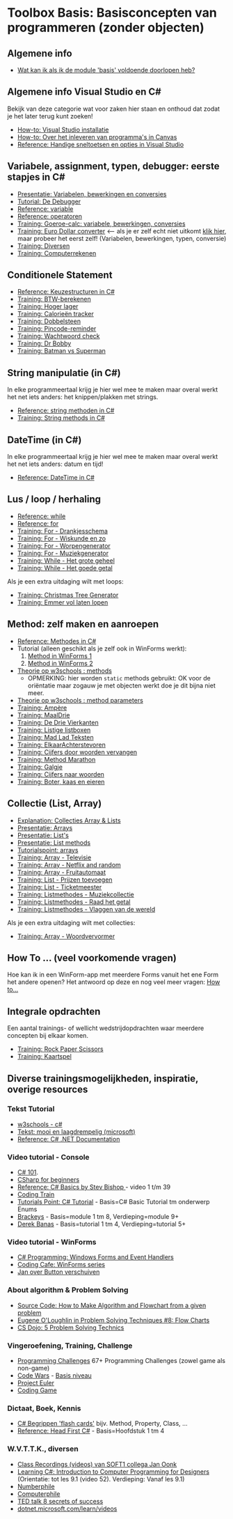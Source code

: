 # Toolbox Basis: Basisconcepten van programmeren (zonder objecten)

## Algemene info
+ [Wat kan ik als ik de module 'basis' voldoende doorlopen heb?](resultaatformulier)


## Algemene info Visual Studio en C#

Bekijk van deze categorie wat voor zaken hier staan en onthoud dat zodat je het later terug kunt zoeken!

+ [How-to: Visual Studio installatie](../process/infoVisualStudioInstallatie)
+ [How-to: Over het inleveren van programma's in Canvas](../process/infoInleverenProgrammas)
+ [Reference: Handige sneltoetsen en opties in Visual Studio](../process/knowVisualStudioShortCutKeys)



## Variabele, assignment, typen, debugger: eerste stapjes in C#

+ [Presentatie: Variabelen, bewerkingen en conversies](var/Variabelen-bewerkingen-conversies.pptx)
+ [Tutorial: De Debugger](debugger/Debugger)
+ [Reference: variable](var/naslag_Variable)
+ [Reference: operatoren](var/naslag_Operatoren)
+ [Training: Goeroe-calc: variabele, bewerkingen, conversies](var/training_GoeroeCalc)
+ [Training: Euro Dollar converter](var/training_Euro-Dollar-Converter)  <-- als je er zelf echt niet uitkomt [klik hier](https://i872272core.venus.fhict.nl/S1-SOFT%20Recordings/Week%201%20-%20Euro%20Dollar%20Converter.mp4), maar probeer het eerst zelf! (Variabelen, bewerkingen, typen, conversie)
+ [Training: Diversen](var/training_Extra-opgaven-variabelen)
+ [Training: Computerrekenen](var/training_ComputerRekenen)

## Conditionele Statement

+ [Reference: Keuzestructuren in C#](conditioneel/naslag_Keuzestructuren)
+ [Training: BTW-berekenen](conditioneel/BTW-berekenen)
+ [Training: Hoger lager](conditioneel/Hoger-lager)
+ [Training: Calorieën tracker](conditioneel/Calorieen-tracker)
+ [Training: Dobbelsteen](conditioneel/Dobbelsteen)
+ [Training: Pincode-reminder](conditioneel/Pincode-reminder)
+ [Training: Wachtwoord check](conditioneel/Wachtwoord-check)
+ [Training: Dr Bobby](conditioneel/Dr-Bobby)
+ [Training: Batman vs Superman](conditioneel/Batman-vs-Superman)


## String manipulatie (in C#)

In elke programmeertaal krijg je hier wel mee te maken maar overal werkt het net iets anders: het knippen/plakken met strings.

+ [Reference: string methoden in C#](string_methoden/naslag_StringMethods)
+ [Training: String methods in C#](string_methoden/training_StringMethods)

## DateTime (in C#)
In elke programmeertaal krijg je hier wel mee te maken maar overal werkt het net iets anders: datum en tijd!
+ [Reference: DateTime in C#](datetime/naslag_datetime)

## Lus / loop / herhaling

+ [Reference: while](lussen/naslag_While)
+ [Reference: for](lussen/naslag_For)
+ [Training: For - Drankjesschema](lussen/training_Drankjesschema)
+ [Training: For - Wiskunde en zo](lussen/training_Wiskunde-en-zo)
+ [Training: For - Worpengenerator](lussen/training_Worpengenerator)
+ [Training: For - Muziekgenerator](lussen/training_Muziekgenerator)
+ [Training: While - Het grote geheel](lussen/training_HetGroteGeheel)
+ [Training: While - Het goede getal](lussen/training_Het-goede-getal)

Als je een extra uitdaging wilt met loops:
+ [Training: Christmas Tree Generator](lussen/training_Christmas-tree-generator)
+ [Training: Emmer vol laten lopen](lussen/training_Emmer-vol-laten-lopen)

## Method: zelf maken en aanroepen

+ [Reference: Methodes in C#](methoden/naslag_methods)
+ Tutorial (alleen geschikt als je zelf ook in WinForms werkt):
  1. [Method in WinForms 1](https://youtu.be/SRwDqyyZFXY?list=PL0EE421AE8BCEBA4A)
  2. [Method in WinForms 2](https://youtu.be/ND8aXadDbyg?list=PL0EE421AE8BCEBA4A)
 + [Theorie op w3schools : methods](https://www.w3schools.com/cs/cs_methods.asp)
	+ OPMERKING: hier worden `static` methods gebruikt: OK voor de oriëntatie maar zogauw je met objecten werkt doe je dit bijna niet meer.
+ [Theorie op w3schools : method parameters](https://www.w3schools.com/cs/cs_method_parameters.asp)
+ [Training: Ampère](methoden/training_MethodAmpere)
+ [Training: MaalDrie](methoden/training_MethodMaaldrie)
+ [Training: De Drie Vierkanten](methoden/training_MethodDrieVierkanten)
+ [Training: Listige listboxen](methoden/training_Listige-listboxen)
+ [Training: Mad Lad Teksten](methoden/training_Madlad-teksten)
+ [Training: ElkaarAchterstevoren](methoden/training_methodElkaarAchterstevoren)
+ [Training: Cijfers door woorden vervangen](methoden/Cijfers-door-woorden-vervangen)
+ [Training: Method Marathon](methoden/training_methodmarathon)
+ [Training: Galgje](methoden/galgje)
+ [Training: Cijfers naar woorden](methoden/training_MethodCijfersNaarWoorden)
+ [Training: Boter, kaas en eieren](methoden/training_BoterKaasEnEieren)

## Collectie (List, Array)

+ [Explanation: Collecties Array & Lists](../legacy/Explanation-Array-Lists)
+ [Presentatie: Arrays](https://stasemsoft.github.io/softwarematerial/docs/basic/collecties/theorie_FUN12_Arrays.pptx)
+ [Presentatie: List's](https://stasemsoft.github.io/softwarematerial/docs/basic/collecties/theorie_FUN12_Lists.pptx)
+ [Presentatie: List methods](https://stasemsoft.github.io/softwarematerial/docs/basic/collecties/theorie_FUN12_ListMethodes.pptx)
+ [Tutorialspoint: arrays](http://www.tutorialspoint.com/csharp/csharp_arrays.htm)
+ [Training: Array - Televisie](collecties/Televisie)
+ [Training: Array - Netflix and random](collecties/Netflix-and-random)
+ [Training: Array - Fruitautomaat](collecties/Fruitautomaat)
+ [Training: List - Prijzen toevoegen](collecties/Prijzen-toevoegen)
+ [Training: List - Ticketmeester](collecties/Ticketmeester)
+ [Training: Listmethodes - Muziekcollectie](collecties/Muziekcollectie)
+ [Training: Listmethodes - Raad het getal](collecties/RaadHetGetal)
+ [Training: Listmethodes - Vlaggen van de wereld](collecties/VlaggenVanDeWereld)

Als je een extra uitdaging wilt met collecties:
+ [Training: Array - Woordvervormer](collecties/Woordvervormer)


## How To ...  (veel voorkomende vragen)

Hoe kan ik in een WinForm-app met meerdere Forms vanuit het ene Form het andere openen?
Het antwoord op deze en nog veel meer vragen:
[How to...](howto)


## Integrale opdrachten

Een aantal trainings- of wellicht wedstrijdopdrachten waar meerdere concepten bij elkaar komen.

+ [Training: Rock Paper Scissors](integraal/rockpaperscissors)
+ [Training: Kaartspel](integraal/kaartspel)


## Diverse trainingsmogelijkheden, inspiratie, overige resources

### Tekst Tutorial
+ [w3schools - c#](https://www.w3schools.com/cs/default.asp)
+ [Tekst: mooi en laagdrempelig (microsoft)](https://docs.microsoft.com/en-us/learn/paths/csharp-first-steps/?WT.mc_id=-blog-scottha)
+ [Reference: C# .NET Documentation](https://docs.microsoft.com/en-us/dotnet/#pivot=docs&panel=getstarted)  

### Video tutorial - Console
+ [C# 101](https://www.youtube.com/playlist?list=PLdo4fOcmZ0oVxKLQCHpiUWun7vlJJvUiN).
+ [CSharp for beginners](https://channel9.msdn.com/Series/CSharp-Fundamentals-for-Absolute-Beginners/)
+ [Reference: C# Basics by Stev Bishop ](https://www.youtube.com/playlist?list=PLYMOUCVo86jGzNXPgyKB-B1IvE1LoXKi6) - video 1 t/m 39  
+ [Coding Train](https://www.youtube.com/channel/UCvjgXvBlbQiydffZU7m1_aw)  
+ [Tutorials Point: C# Tutorial](https://www.tutorialspoint.com/csharp/) - Basis=C# Basic Tutorial tm onderwerp Enums  
+ [Brackeys](https://www.youtube.com/playlist?list=PLPV2KyIb3jR6ZkG8gZwJYSjnXxmfPAl51) - Basis=module 1 tm 8, Verdieping=module 9+  
+ [Derek Banas](https://www.youtube.com/watch?v=0p0JLFZj2C8&list=PLGLfVvz_LVvRX6xK1oi0reKci6ignjdSa) - Basis=tutorial 1 tm 4, Verdieping=tutorial 5+  

### Video tutorial - WinForms
+ [C# Programming: Windows Forms and Event Handlers](https://www.youtube.com/watch?v=W6vJ_c9Mt6A)
+ [Coding Cafe: WinForms series](https://www.youtube.com/watch?v=8ARnYQgShY8&list=PLxefhmF0pcPlDKe7smJMoHPNS1tJQ7w7q)
+ [Jan over Button verschuiven](https://i872272core.venus.fhict.nl/S1-SOFT%20Recordings/Week%201%20-%20Button%20verschuiven.mp4)


### About algorithm & Problem Solving
+ [Source Code: How to Make Algorithm and Flowchart from a given problem](https://www.youtube.com/watch?v=NdS8J9lHWgE)
+ [Eugene O'Loughlin in Problem Solving Techniques #8: Flow Charts](https://www.youtube.com/watch?v=hN9xemJYwos&list=PL9F789252CC28FB3A&index=8)
+ [CS Dojo: 5 Problem Solving Technics](https://www.youtube.com/channel/UCxX9wt5FWQUAAz4UrysqK9A)  

### Vingeroefening, Training, Challenge
+ [Programming Challenges](https://git.fhict.nl/I872272/ProgrammingChallenges) 67+ Programming Challenges (zowel game als non-game)
+ [Code Wars](https://www.codewars.com/) - [Basis niveau](https://www.codewars.com/kata/search/csharp?q=&r%5B%5D=-8&tags=Fundamentals&beta=false)  
+ [Project Euler](https://projecteuler.net/)
+ [Coding Game](https://www.codingame.com/)  

### Dictaat, Boek, Kennis
+ [C# Begrippen 'flash cards'](https://quizlet.com/18210232/c-sharp-terminology-flash-cards/) bijv. Method, Property, Class, ...
+ [Reference: Head First C#](https://www.oreilly.com/library/view/head-first-c/9781449358846/) - Basis=Hoofdstuk 1 tm 4

### W.V.T.T.K., diversen
+ [Class Recordings (videos) van SOFT1 collega Jan Oonk](https://i872272core.venus.fhict.nl/S1-SOFT%20Recordings/index.html)
+ [Learning C#: Introduction to Computer Programming for Designers](https://youtube.com/playlist?list=PLx3k0RGeXZ_yfAFk4GT3gWdFhwCsODUNb) (Orientatie: tot les 9.1 (video 52). Verdieping: Vanaf les 9.1)
+ [Numberphile](https://www.youtube.com/channel/UCoxcjq-8xIDTYp3uz647V5A)  
+ [Computerphile](https://www.youtube.com/user/Computerphile)
+ [TED talk 8 secrets of success](https://www.ted.com/talks/richard_st_john_s_8_secrets_of_success?language=nl)  
+ [dotnet.microsoft.com/learn/videos](https://dotnet.microsoft.com/learn/videos)
